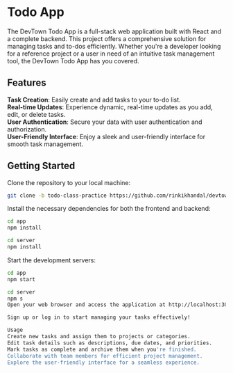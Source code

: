 # Todo App

The DevTown Todo App is a full-stack web application built with React and a complete backend. This project offers a comprehensive solution for managing tasks and to-dos efficiently. Whether you're a developer looking for a reference project or a user in need of an intuitive task management tool, the DevTown Todo App has you covered.

## Features
__Task Creation__: Easily create and add tasks to your to-do list.<br/>
__Real-time Updates__: Experience dynamic, real-time updates as you add, edit, or delete tasks.<br/>
__User Authentication__: Secure your data with user authentication and authorization.<br/>
__User-Friendly Interface__: Enjoy a sleek and user-friendly interface for smooth task management.<br/>


## Getting Started
Clone the repository to your local machine:

```sh
git clone -b todo-class-practice https://github.com/rinkikhandal/devtown-projects.git
```
Install the necessary dependencies for both the frontend and backend:

```sh
cd app
npm install
```
```sh
cd server
npm install
```

Start the development servers:

```sh
cd app
npm start
```
```sh
cd server
npm s
Open your web browser and access the application at http://localhost:3000.

Sign up or log in to start managing your tasks effectively!

Usage
Create new tasks and assign them to projects or categories.
Edit task details such as descriptions, due dates, and priorities.
Mark tasks as complete and archive them when you're finished.
Collaborate with team members for efficient project management.
Explore the user-friendly interface for a seamless experience.
